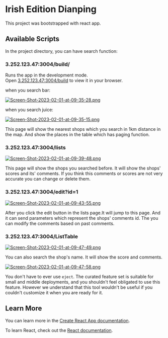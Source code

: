 # Irish Edition Dianping

This project was bootstrapped with react app.

## Available Scripts

In the project directory, you can have search function:

### 3.252.123.47:3004/build/

Runs the app in the development mode.\
Open [3.252.123.47:3004/build](3.252.123.47:3004/build) to view it in your browser.

when you search bar:

[![Screen-Shot-2023-02-01-at-09-35-28.png](https://i.postimg.cc/FHf51dVH/Screen-Shot-2023-02-01-at-09-35-28.png)](https://postimg.cc/w1dbGBrC)

when you search juice:

[![Screen-Shot-2023-02-01-at-09-35-15.png](https://i.postimg.cc/fTNJcsrs/Screen-Shot-2023-02-01-at-09-35-15.png)](https://postimg.cc/Cdch030r)

This page will show the nearest shops which you search in 1km distance in the map. And show the places in the table which has paging function.

### 3.252.123.47:3004/lists

[![Screen-Shot-2023-02-01-at-09-39-48.png](https://i.postimg.cc/wTDHkss4/Screen-Shot-2023-02-01-at-09-39-48.png)](https://postimg.cc/GH3ZLtKv)


This page will show the shops you searched before. It will show the shops' scores and its' comments. If you think this comments or scores are not very accurate you can change or delete them.

### 3.252.123.47:3004/edit?id=1

[![Screen-Shot-2023-02-01-at-09-43-55.png](https://i.postimg.cc/kG3MnNb8/Screen-Shot-2023-02-01-at-09-43-55.png)](https://postimg.cc/341Q1v9J)

After you click the edit button in the lists page.It will jump to this page. And it can send parameters which represent the shops' comments id. The you can modify the comments based on past comments.

### 3.252.123.47:3004/ListTable

[![Screen-Shot-2023-02-01-at-09-47-49.png](https://i.postimg.cc/gjQ5hdp6/Screen-Shot-2023-02-01-at-09-47-49.png)](https://postimg.cc/9wPJ36rW)

You can also search the shop's name. It will show the score and comments.

[![Screen-Shot-2023-02-01-at-09-47-58.png](https://i.postimg.cc/rsVW9t8B/Screen-Shot-2023-02-01-at-09-47-58.png)](https://postimg.cc/KkWRGj3f)

You don't have to ever use `eject`. The curated feature set is suitable for small and middle deployments, and you shouldn't feel obligated to use this feature. However we understand that this tool wouldn't be useful if you couldn't customize it when you are ready for it.

## Learn More

You can learn more in the [Create React App documentation](https://facebook.github.io/create-react-app/docs/getting-started).

To learn React, check out the [React documentation](https://reactjs.org/).

